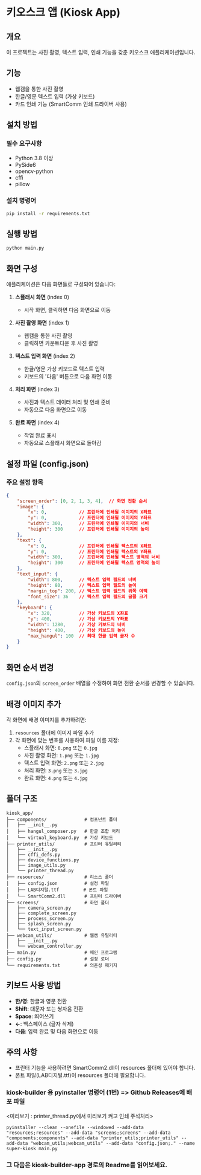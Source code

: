 # 키오스크 앱 (Kiosk App)

## 개요
이 프로젝트는 사진 촬영, 텍스트 입력, 인쇄 기능을 갖춘 키오스크 애플리케이션입니다.

## 기능
- 웹캠을 통한 사진 촬영
- 한글/영문 텍스트 입력 (가상 키보드)
- 카드 인쇄 기능 (SmartComm 인쇄 드라이버 사용)

## 설치 방법

### 필수 요구사항
- Python 3.8 이상
- PySide6
- opencv-python
- cffi
- pillow

### 설치 명령어
```bash
pip install -r requirements.txt
```

## 실행 방법
```bash
python main.py
```

## 화면 구성
애플리케이션은 다음 화면들로 구성되어 있습니다:

1. **스플래시 화면** (index 0)
   - 시작 화면, 클릭하면 다음 화면으로 이동

2. **사진 촬영 화면** (index 1)
   - 웹캠을 통한 사진 촬영
   - 클릭하면 카운트다운 후 사진 촬영

3. **텍스트 입력 화면** (index 2)
   - 한글/영문 가상 키보드로 텍스트 입력
   - 키보드의 '다음' 버튼으로 다음 화면 이동

4. **처리 화면** (index 3)
   - 사진과 텍스트 데이터 처리 및 인쇄 준비
   - 자동으로 다음 화면으로 이동

5. **완료 화면** (index 4)
   - 작업 완료 표시
   - 자동으로 스플래시 화면으로 돌아감

## 설정 파일 (config.json)

### 주요 설정 항목

```json
{
    "screen_order": [0, 2, 1, 3, 4],  // 화면 전환 순서
    "image": {
        "x": 0,            // 프린터에 인쇄될 이미지의 X좌표
        "y": 0,            // 프린터에 인쇄될 이미지의 Y좌표
        "width": 300,      // 프린터에 인쇄될 이미지의 너비
        "height": 300      // 프린터에 인쇄될 이미지의 높이
    },
    "text": {
        "x": 0,            // 프린터에 인쇄될 텍스트의 X좌표
        "y": 0,            // 프린터에 인쇄될 텍스트의 Y좌표
        "width": 300,      // 프린터에 인쇄될 텍스트 영역의 너비
        "height": 300      // 프린터에 인쇄될 텍스트 영역의 높이
    },
    "text_input": {
        "width": 800,      // 텍스트 입력 필드의 너비
        "height": 80,      // 텍스트 입력 필드의 높이
        "margin_top": 200, // 텍스트 입력 필드의 위쪽 여백
        "font_size": 36    // 텍스트 입력 필드의 글꼴 크기
    },
    "keyboard": {
        "x": 320,          // 가상 키보드의 X좌표
        "y": 400,          // 가상 키보드의 Y좌표
        "width": 1280,     // 가상 키보드의 너비
        "height": 400,     // 가상 키보드의 높이
        "max_hangul": 100  // 최대 한글 입력 글자 수
    }
}
```

## 화면 순서 변경
`config.json`의 `screen_order` 배열을 수정하여 화면 전환 순서를 변경할 수 있습니다.

## 배경 이미지 추가
각 화면에 배경 이미지를 추가하려면:
1. `resources` 폴더에 이미지 파일 추가
2. 각 화면에 맞는 번호를 사용하여 파일 이름 지정:
   - 스플래시 화면: `0.png` 또는 `0.jpg`
   - 사진 촬영 화면: `1.png` 또는 `1.jpg`
   - 텍스트 입력 화면: `2.png` 또는 `2.jpg`
   - 처리 화면: `3.png` 또는 `3.jpg`
   - 완료 화면: `4.png` 또는 `4.jpg`

## 폴더 구조
```
kiosk_app/
├── components/              # 컴포넌트 폴더
│   ├── __init__.py
│   ├── hangul_composer.py   # 한글 조합 처리
│   └── virtual_keyboard.py  # 가상 키보드
├── printer_utils/           # 프린터 유틸리티
│   ├── __init__.py
│   ├── cffi_defs.py
│   ├── device_functions.py
│   ├── image_utils.py
│   └── printer_thread.py
├── resources/               # 리소스 폴더
│   ├── config.json          # 설정 파일
│   ├── LAB디지털.ttf         # 폰트 파일
│   └── SmartComm2.dll       # 프린터 드라이버
├── screens/                 # 화면 폴더
│   ├── camera_screen.py
│   ├── complete_screen.py
│   ├── process_screen.py
│   ├── splash_screen.py
│   └── text_input_screen.py
├── webcam_utils/            # 웹캠 유틸리티
│   ├── __init__.py
│   └── webcam_controller.py
├── main.py                  # 메인 프로그램
├── config.py                # 설정 로더
└── requirements.txt         # 의존성 패키지
```

## 키보드 사용 방법
- **한/영**: 한글과 영문 전환
- **Shift**: 대문자 또는 쌍자음 전환
- **Space**: 띄어쓰기
- **←**: 백스페이스 (글자 삭제)
- **다음**: 입력 완료 및 다음 화면으로 이동

## 주의 사항
- 프린터 기능을 사용하려면 SmartComm2.dll이 resources 폴더에 있어야 합니다.
- 폰트 파일(LAB디지털.ttf)이 resources 폴더에 필요합니다.

### kiosk-builder 용 pyinstaller 명령어 (1번) => Github Releases에 배포 파일
<미리보기 : printer_thread.py에서 미리보기 켜고 인쇄 주석처리>
```
pyinstaller --clean --onefile --windowed --add-data "resources;resources" --add-data "screens;screens" --add-data "components;components" --add-data "printer_utils;printer_utils" --add-data "webcam_utils;webcam_utils" --add-data "config.json;." --name super-kiosk main.py
```

### 그 다음은 kiosk-builder-app 경로의 Readme를 읽어보세요.